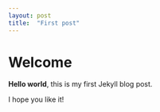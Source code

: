 ```yaml
---
layout: post
title:  "First post"
---
```


# Welcome

**Hello world**, this is my first Jekyll blog post.

I hope you like it!
